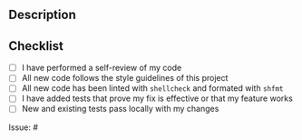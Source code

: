 ## Description

<!--- Describe your changes in detail -->

## Checklist

<!---
  Linting: make sure all shellcheck issues are addressed when you run:
  ```sh
  find . -type f -name '*.bash'  ! -path '*/bats*/*' | xargs shellcheck
  ```

  Formatting: make sure all shfmt issues are addressed when you run:
  ```sh
  shfmt --indent 4 --diff ./*.bash
  shfmt --indent 4 --diff ./test/*.bats
  ```

  To fix formatting you can run:
  ```sh
  shfmt --indent 4 --write ./*.bash
  shfmt --indent 4 --write ./test/*.bats
  ```

  Make sure all new and existing test pass. To run all tests:
  ```sh
  ./test/test.bash
  ```
 -->

- [ ] I have performed a self-review of my code
- [ ] All new code follows the style guidelines of this project
- [ ] All new code has been linted with `shellcheck` and formated with `shfmt`
- [ ] I have added tests that prove my fix is effective or that my feature works
- [ ] New and existing tests pass locally with my changes

<!--- For bug fixes and new features, this project only accepts pull requests related to open issues -->
<!--- If suggesting a new feature or change, please discuss it in an issue first -->
<!--- If fixing a bug, there should be an issue describing it with steps to reproduce -->

<!--- Please link to the issue here: -->Issue: #<!-- Issue number here -->
